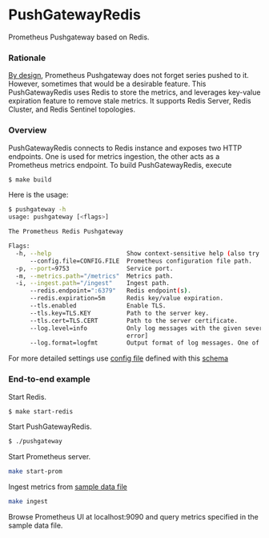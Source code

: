 # PushGatewayRedis
Prometheus Pushgateway based on Redis.

### Rationale
[By design](https://prometheus.io/docs/practices/pushing/), Prometheus Pushgateway does not forget series pushed to it. However, sometimes that would be a desirable feature.
This PushGatewayRedis uses Redis to store the metrics, and leverages key-value expiration feature to remove stale metrics.
It supports Redis Server, Redis Cluster, and Redis Sentinel topologies.

### Overview
PushGatewayRedis connects to Redis instance and exposes two HTTP endpoints. One is used for metrics ingestion, the other acts as a Prometheus metrics endpoint.
To build PushGatewayRedis, execute
```sh
$ make build
```
Here is the usage:
```sh
$ pushgateway -h
usage: pushgateway [<flags>]

The Prometheus Redis Pushgateway

Flags:
  -h, --help                     Show context-sensitive help (also try --help-long and --help-man).
      --config.file=CONFIG.FILE  Prometheus configuration file path.
  -p, --port=9753                Service port.
  -m, --metrics.path="/metrics"  Metrics path.
  -i, --ingest.path="/ingest"    Ingest path.
      --redis.endpoint=":6379"   Redis endpoint(s).
      --redis.expiration=5m      Redis key/value expiration.
      --tls.enabled              Enable TLS.
      --tls.key=TLS.KEY          Path to the server key.
      --tls.cert=TLS.CERT        Path to the server certificate.
      --log.level=info           Only log messages with the given severity or above. One of: [debug, info, warn,
                                 error]
      --log.format=logfmt        Output format of log messages. One of: [logfmt, json]
```
For more detailed settings use [config file](./examples/pushgw.yml) defined with this [schema](./pkg/config/config.go)

### End-to-end example
Start Redis.
```sh
$ make start-redis
```
Start PushGatewayRedis.
```sh
$ ./pushgateway
```
Start Prometheus server.
```sh
make start-prom
```
Ingest metrics from [sample data file](./examples/data.txt)
```sh
make ingest
```
Browse Prometheus UI at localhost:9090 and query metrics specified in the sample data file.
